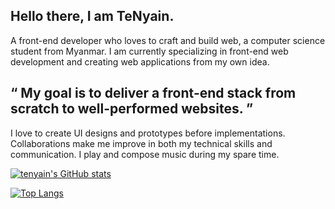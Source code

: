 ## Hello there, I am **TeNyain**.

A front-end developer who loves to craft and build web, a computer science student from Myanmar. I am currently specializing in front-end web development and creating web applications from my own idea.
## “ My goal is to deliver a front-end stack from scratch to well-performed websites. ”
I love to create UI designs and prototypes before implementations. Collaborations make me improve in both my technical skills and communication. I play and compose music during my spare time.

[![tenyain's GitHub stats](https://github-readme-stats.vercel.app/api?username=T-N9&theme=tokyonight)](https://github.com/T-N9/github-readme-stats)

[![Top Langs](https://github-readme-stats.vercel.app/api/top-langs/?username=T-N9&layout=compact)](https://github.com/anuraghazra/github-readme-stats)
